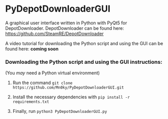 PyDepotDownloaderGUI
====================

A graphical user interface written in Python with PyQt5 for DepotDownloader.
DepotDownloader can be found here: https://github.com/SteamRE/DepotDownloader

A video tutorial for downloading the Python script and using the GUI can be found here: **coming soon**

### Downloading the Python script and using the GUI instructions:
(You *may* need a Python virtual environment)

1. Run the command ``git clone https://github.com/Mn0ky/PyDepotDownloaderGUI.git``

2. Install the necessary dependencies with ``pip install -r requirements.txt``

3. Finally, run ``python3 PyDepotDownloaderGUI.py``
